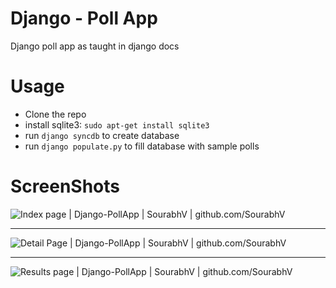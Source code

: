 Django - Poll App
=================

Django poll app as taught in django docs

Usage
=====

- Clone the repo
- install sqlite3: `sudo apt-get install sqlite3`
- run `django syncdb` to create database
- run `django populate.py` to fill database with sample polls

ScreenShots
==========

![Index page | Django-PollApp | SourabhV | github.com/SourabhV](http://i.imgur.com/yjmENHh.png)
____________

![Detail Page | Django-PollApp | SourabhV | github.com/SourabhV](http://i.imgur.com/ChV42Aa.png)
_________

![Results page | Django-PollApp | SourabhV | github.com/SourabhV](http://i.imgur.com/9re17KC.png)